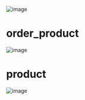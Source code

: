 ![image](https://github.com/KittoLapTrinh/Lab6-ActiveMQ-SoftwareArchitecture/assets/96908923/9a07a3b3-78a2-4f67-8f90-1cd271c83a9e)

# order_product
![image](https://github.com/KittoLapTrinh/Lab6-ActiveMQ-SoftwareArchitecture/assets/96908923/f291c74f-fff3-4fee-853e-b1679c17862c)

# product
![image](https://github.com/KittoLapTrinh/Lab6-ActiveMQ-SoftwareArchitecture/assets/96908923/3ebf15d2-da72-4e50-83fc-7be867935b7f)
